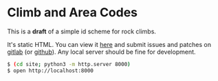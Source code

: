 # Climb and Area Codes

This is a **draft** of a simple id scheme for rock climbs.

It's static HTML. You can view it
[here](https://stele-climbing.gitlab.io/climb-and-area-codes/)
and submit issues and patches on
[gitlab](https://gitlab.com/stele-climbing/climb-and-area-codes)
(or [github](https://github.com/stele-climbing/climb-and-area-codes)).
Any local server should be fine for development.

```sh
$ (cd site; python3 -m http.server 8000)
$ open http://localhost:8000
```
